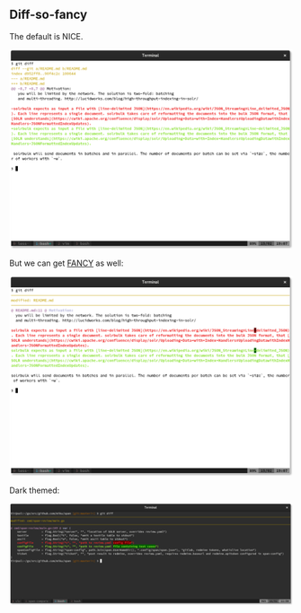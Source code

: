 ## Diff-so-fancy

The default is NICE.

![](static/diff-default.png)

But we can get [FANCY](https://github.com/so-fancy/diff-so-fancy) as well:

![](static/diff-fancy.png)

Dark themed:

![](static/diff-fancy-dark.png)

